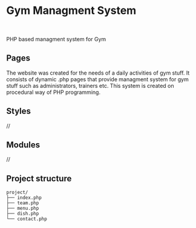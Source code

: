 # Gym Managment System

<br>
<p>PHP based managment system for Gym</p>

## Pages

The website was created for the needs of a daily activities of gym stuff. It consists of dynamic .php pages that provide managment system for gym stuff such as administrators, trainers etc. This system is created on procedural way of PHP programming.

## Styles

//

## Modules

//

## Project structure

```
project/
├── index.php
├── team.php
├── menu.php
├── dish.php
└── contact.php
```

